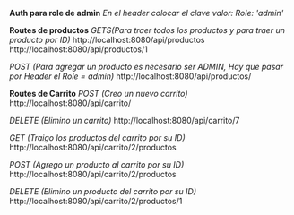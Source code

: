 **Auth para role de admin**
*En el header colocar el clave valor: Role: 'admin'*

**Routes de productos**
*GETS(Para traer todos los productos y para traer un producto por ID)*
http://localhost:8080/api/productos
http://localhost:8080/api/productos/1

*POST (Para agregar un producto es necesario ser ADMIN, Hay que pasar por Header el Role = admin)*
http://localhost:8080/api/productos/

**Routes de Carrito**
*POST (Creo un nuevo carrito)*
http://localhost:8080/api/carrito/

*DELETE (Elimino un carrito)*
http://localhost:8080/api/carrito/7

*GET (Traigo los productos del carrito por su ID)*
http://localhost:8080/api/carrito/2/productos

*POST (Agrego un producto al carrito por su ID)*
http://localhost:8080/api/carrito/2/productos

*DELETE (Elimino un producto del carrito por su ID)*
http://localhost:8080/api/carrito/2/productos/1